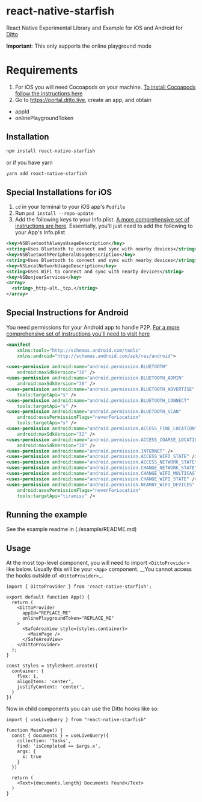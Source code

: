# react-native-starfish

React Native Experimental Library and Example for iOS and Android for [Ditto](https://www.ditto.live)

__Important__: This only supports the online playground mode

# Requirements

1. For iOS you will need Cocoapods on your machine. [To install Cocoapods follow the instructions here](https://guides.cocoapods.org/using/getting-started.html)
2. Go to https://portal.ditto.live, create an app, and obtain 
  * appId
  * onlinePlaygroundToken 

## Installation

```sh
npm install react-native-starfish 
```

or if you have yarn 

```sh
yarn add react-native-starfish
```

## Special Installations for iOS

1. `cd` in your terminal to your iOS app's `Podfile`
2. Run `pod install --repo-update`
3. Add the following keys to your Info.plist. [A more comprehensive set of instructions are here](https://docs.ditto.live/ios/installation#platform-permissions). Essentially, you'll just need to add the following to your App's Info.plist

```xml
<key>NSBluetoothAlwaysUsageDescription</key>
<string>Uses Bluetooth to connect and sync with nearby devices</string>
<key>NSBluetoothPeripheralUsageDescription</key>
<string>Uses Bluetooth to connect and sync with nearby devices</string>
<key>NSLocalNetworkUsageDescription</key>
<string>Uses WiFi to connect and sync with nearby devices</string>
<key>NSBonjourServices</key>
<array>
  <string>_http-alt._tcp.</string>
</array>
```

## Special Instructions for Android

You need permissions for your Android app to handle P2P. [For a more comprehensive set of instructions you'll need to visit here](https://docs.ditto.live/android/installation#android-manifest-permissions)

```xml
<manifest
    xmlns:tools="http://schemas.android.com/tools"
    xmlns:android="http://schemas.android.com/apk/res/android">

<uses-permission android:name="android.permission.BLUETOOTH"
    android:maxSdkVersion="30" />
<uses-permission android:name="android.permission.BLUETOOTH_ADMIN"
    android:maxSdkVersion="30" />
<uses-permission android:name="android.permission.BLUETOOTH_ADVERTISE"
    tools:targetApi="s" />
<uses-permission android:name="android.permission.BLUETOOTH_CONNECT"
    tools:targetApi="s" />
<uses-permission android:name="android.permission.BLUETOOTH_SCAN"
    android:usesPermissionFlags="neverForLocation"
    tools:targetApi="s" />
<uses-permission android:name="android.permission.ACCESS_FINE_LOCATION"
    android:maxSdkVersion="32" />
<uses-permission android:name="android.permission.ACCESS_COARSE_LOCATION"
    android:maxSdkVersion="30" />
<uses-permission android:name="android.permission.INTERNET" />
<uses-permission android:name="android.permission.ACCESS_WIFI_STATE" />
<uses-permission android:name="android.permission.ACCESS_NETWORK_STATE" />
<uses-permission android:name="android.permission.CHANGE_NETWORK_STATE" />
<uses-permission android:name="android.permission.CHANGE_WIFI_MULTICAST_STATE" />
<uses-permission android:name="android.permission.CHANGE_WIFI_STATE" />
<uses-permission android:name="android.permission.NEARBY_WIFI_DEVICES"
    android:usesPermissionFlags="neverForLocation"
    tools:targetApi="tiramisu" />
```

## Running the example

See the example readme in (./example/README.md)

## Usage

At the most top-level component, you will need to import `<DittoProvider`> like below. Usually this will be your `<App>` component. __You cannot access the hooks outside of `<DittoProvider>`_.

```tsx
import { DittoProvider } from 'react-native-starfish';

export default function App() {
  return (
    <DittoProvider
      appId="REPLACE_ME"
      onlinePlaygroundToken="REPLACE_ME"
    >
      <SafeAreaView style={styles.container}>
        <MainPage />
      </SafeAreaView>
    </DittoProvider>
  );
}

const styles = StyleSheet.create({
  container: {
    flex: 1,
    alignItems: 'center',
    justifyContent: 'center',
  }
})
```

Now in child components you can use the Ditto hooks like so:

```tsx
import { useLiveQuery } from "react-native-starfish"

function MainPage() {
  const { documents } = useLiveQuery({
    collection: 'tasks',
    find: 'isCompleted == $args.x',
    args: {
      x: true
    }
  })

  return (
    <Text>{documents.length} Documents Found</Text>
  )
}
```